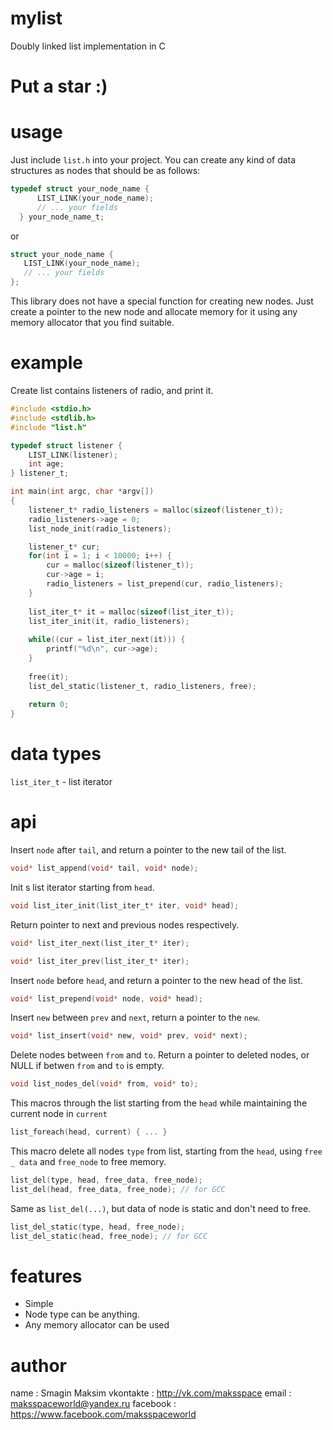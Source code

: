 # mylist
Doubly linked list implementation in C
# Put a star :)
# usage
Just include `list.h` into your project.
You can create any kind of data structures as nodes that should be as follows:
 ```C
 typedef struct your_node_name {
       LIST_LINK(your_node_name);
       // ... your fields
   } your_node_name_t;
 ```
 or
  ```C
 struct your_node_name {
     LIST_LINK(your_node_name);
     // ... your fields
 };
 ```
This library does not have a special function for creating new nodes. Just create a pointer to the new node and allocate memory for it using any memory allocator that you find suitable.

# example
Create list contains listeners of radio, and print it.
```C
#include <stdio.h>
#include <stdlib.h>
#include "list.h"

typedef struct listener {
    LIST_LINK(listener);
    int age;
} listener_t;

int main(int argc, char *argv[])
{
    listener_t* radio_listeners = malloc(sizeof(listener_t));
    radio_listeners->age = 0;
    list_node_init(radio_listeners);

    listener_t* cur;
    for(int i = 1; i < 10000; i++) {
        cur = malloc(sizeof(listener_t));
        cur->age = i;
        radio_listeners = list_prepend(cur, radio_listeners);
    }
    
    list_iter_t* it = malloc(sizeof(list_iter_t));
    list_iter_init(it, radio_listeners);
    
    while((cur = list_iter_next(it))) {
        printf("%d\n", cur->age);
    }
    
    free(it);
    list_del_static(listener_t, radio_listeners, free);
    
    return 0;
}

```

# data types
`list_iter_t` - list iterator


# api
 Insert `node` after `tail`, and return a pointer to the new tail of the list.
 ```C
 void* list_append(void* tail, void* node);
 ```
 Init s list iterator starting from `head`.
 ```C
 void list_iter_init(list_iter_t* iter, void* head);
 ```
 Return pointer to next and previous nodes respectively.
 ```C
 void* list_iter_next(list_iter_t* iter);

 void* list_iter_prev(list_iter_t* iter);
 ```
 Insert `node` before `head`, and return a pointer to the new head of the list.
  ```C
void* list_prepend(void* node, void* head);
 ```
 Insert `new` between `prev` and `next`, return a pointer to the `new`.
 ```C
void* list_insert(void* new, void* prev, void* next);
 ```
 Delete nodes between `from` and `to`. Return a pointer to deleted nodes, or NULL if betwen `from` and `to` is empty. 
 ```C
void list_nodes_del(void* from, void* to);
 ```
This macros through the list starting from the `head` while maintaining the current node in `current`
 ```C
list_foreach(head, current) { ... }
```
This macro delete all nodes `type` from list, starting from the `head`, using `free _ data` and `free_node` to free memory.
 ```C 
list_del(type, head, free_data, free_node);
list_del(head, free_data, free_node); // for GCC
```
Same as `list_del(...)`, but data of node is static and don't need to free.
 ```C 
list_del_static(type, head, free_node);
list_del_static(head, free_node); // for GCC
```
# features
- Simple
- Node type can be anything.
- Any memory allocator can be used

# author
name      : Smagin Maksim
vkontakte : http://vk.com/maksspace
email     : maksspaceworld@yandex.ru
facebook  : https://www.facebook.com/maksspaceworld
